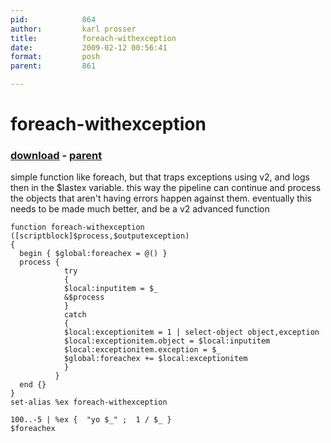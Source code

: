 ```yaml
---
pid:            864
author:         karl prosser
title:          foreach-withexception
date:           2009-02-12 00:56:41
format:         posh
parent:         861

---
```


# foreach-withexception

### [download](//scripts/864.ps1) - [parent](//scripts/861.md)

simple function like foreach, but that traps exceptions using v2, and logs then in the $lastex variable. this way the pipeline can continue and process the objects that aren't having errors happen against them. eventually this needs to be made much better, and be a v2 advanced function

```posh
function foreach-withexception ([scriptblock]$process,$outputexception)
{
  begin { $global:foreachex = @() }
  process { 
            try 
            {
            $local:inputitem = $_
            &$process 
            }
            catch
            {
            $local:exceptionitem = 1 | select-object object,exception
            $local:exceptionitem.object = $local:inputitem 
            $local:exceptionitem.exception = $_
            $global:foreachex += $local:exceptionitem
            }
          }
  end {}
}
set-alias %ex foreach-withexception

100..-5 | %ex {  "yo $_" ;  1 / $_ }
$foreachex
```

